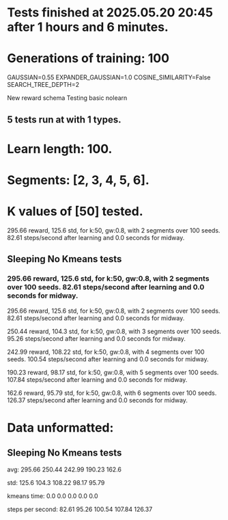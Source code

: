 # Tests finished at 2025.05.20 20:45 after 1 hours and 6 minutes.
# Generations of training: 100
GAUSSIAN=0.55
EXPANDER_GAUSSIAN=1.0
COSINE_SIMILARITY=False
SEARCH_TREE_DEPTH=2

New reward schema
Testing basic nolearn
## 5 tests run at with 1 types.
# Learn length: 100.
# Segments: [2, 3, 4, 5, 6].
# K values of [50] tested.

295.66 reward, 125.6 std, for k:50, gw:0.8, with 2 segments over 100 seeds.  82.61 steps/second after learning and 0.0 seconds for midway.


## Sleeping No Kmeans tests
### 295.66 reward, 125.6 std, for k:50, gw:0.8, with 2 segments over 100 seeds.  82.61 steps/second after learning and 0.0 seconds for midway.

295.66 reward, 125.6 std, for k:50, gw:0.8, with 2 segments over 100 seeds.  82.61 steps/second after learning and 0.0 seconds for midway.

250.44 reward, 104.3 std, for k:50, gw:0.8, with 3 segments over 100 seeds.  95.26 steps/second after learning and 0.0 seconds for midway.

242.99 reward, 108.22 std, for k:50, gw:0.8, with 4 segments over 100 seeds.  100.54 steps/second after learning and 0.0 seconds for midway.

190.23 reward, 98.17 std, for k:50, gw:0.8, with 5 segments over 100 seeds.  107.84 steps/second after learning and 0.0 seconds for midway.

162.6 reward, 95.79 std, for k:50, gw:0.8, with 6 segments over 100 seeds.  126.37 steps/second after learning and 0.0 seconds for midway.


# Data unformatted:



## Sleeping No Kmeans tests
avg:
295.66
250.44
242.99
190.23
162.6

std:
125.6
104.3
108.22
98.17
95.79

kmeans time:
0.0
0.0
0.0
0.0
0.0

steps per second:
82.61
95.26
100.54
107.84
126.37
